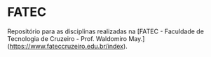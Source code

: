 # FATEC


Repositório para as disciplinas realizadas na 
[FATEC - Faculdade de Tecnologia de Cruzeiro - Prof. Waldomiro May.]
(https://www.fateccruzeiro.edu.br/index). 
